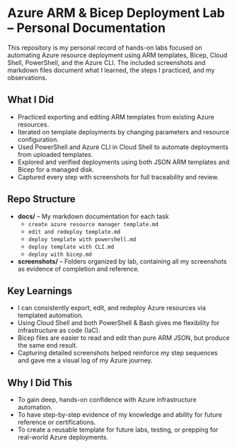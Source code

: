 # Azure ARM & Bicep Deployment Lab – Personal Documentation

This repository is my personal record of hands-on labs focused on automating Azure resource deployment using ARM templates, Bicep, Cloud Shell, PowerShell, and the Azure CLI. The included screenshots and markdown files document what I learned, the steps I practiced, and my observations.

## What I Did

- Practiced exporting and editing ARM templates from existing Azure resources.
- Iterated on template deployments by changing parameters and resource configuration.
- Used PowerShell and Azure CLI in Cloud Shell to automate deployments from uploaded templates.
- Explored and verified deployments using both JSON ARM templates and Bicep for a managed disk.
- Captured every step with screenshots for full traceability and review.

## Repo Structure

- **docs/** – My markdown documentation for each task
  - `create azure resource manager template.md`
  - `edit and redeploy template.md`
  - `deploy template with powershell.md`
  - `deploy template with CLI.md`
  - `deploy with bicep.md`
- **screenshots/** – Folders organized by lab, containing all my screenshots as evidence of completion and reference.

## Key Learnings

- I can consistently export, edit, and redeploy Azure resources via templated automation.
- Using Cloud Shell and both PowerShell & Bash gives me flexibility for infrastructure as code (IaC).
- Bicep files are easier to read and edit than pure ARM JSON, but produce the same end result.
- Capturing detailed screenshots helped reinforce my step sequences and gave me a visual log of my Azure journey.

## Why I Did This

- To gain deep, hands-on confidence with Azure infrastructure automation.
- To have step-by-step evidence of my knowledge and ability for future reference or certifications.
- To create a reusable template for future labs, testing, or prepping for real-world Azure deployments.
